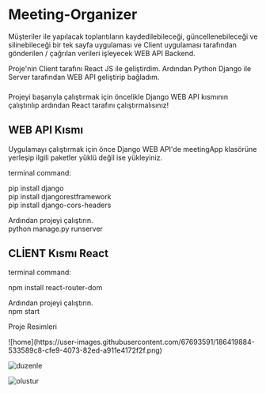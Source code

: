 <h1>Meeting-Organizer</h1>
<p>Müşteriler ile yapılacak toplantıların kaydedilebileceği, güncellenebileceği ve silinebileceği bir tek sayfa uygulaması ve Client uygulaması tarafından gönderilen / çağrılan verileri işleyecek WEB API Backend.</p>
<p>Proje'nin Client tarafını React JS ile geliştirdim. Ardından Python Django ile Server tarafından WEB API geliştirip bağladım.</p>
<h3></h3> Projeyi başarıyla çalıştırmak için öncelikle Django WEB API kısmının çalıştırılıp ardından React tarafını çalıştırmalısınız!</h3>
<h2>WEB API Kısmı</h2>
<p>Uygulamayı çalıştırmak için önce Django WEB API'de meetingApp klasörüne yerleşip ilgili paketler yüklü değil ise yükleyiniz.</p> 
<p>terminal command:

pip install django <br>
pip install djangorestframework <br>
pip install django-cors-headers

Ardından projeyi çalıştırın. <br>
python manage.py runserver

</p>

<h2>CLİENT Kısmı React</h2>
<p>terminal command:

npm install react-router-dom <br>

Ardından projeyi çalıştırın. <br>
npm start </p>

<p>Proje Resimleri</p>
![home](https://user-images.githubusercontent.com/67693591/186419884-533589c8-cfe9-4073-82ed-a911e4172f2f.png) 

![duzenle](https://user-images.githubusercontent.com/67693591/186420044-51b8024f-106e-421c-a7c6-cb809c0ad658.png)

![olustur](https://user-images.githubusercontent.com/67693591/186420075-b87f390b-c402-4aa5-a9e1-20f509097199.png)

